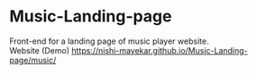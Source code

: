 # Music-Landing-page
Front-end for a landing page of music player website.  
Website (Demo)
https://nishi-mayekar.github.io/Music-Landing-page/music/

